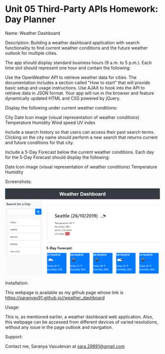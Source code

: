 # Unit 05 Third-Party APIs Homework: Day Planner

Name:
Weather Dashboard

Description:
Building a weather dashboard application with search functionality to find current weather conditions and the future weather outlook for multiple cities. 

The app should display standard business hours (9 a.m. to 5 p.m.). Each time slot should represent one hour and contain the following:

Use the OpenWeather API to retrieve weather data for cities. The documentation includes a section called "How to start" that will provide basic setup and usage instructions.
Use AJAX to hook into the API to retrieve data in JSON format.
Your app will run in the browser and feature dynamically updated HTML and CSS powered by jQuery.

Display the following under current weather conditions:

City
Date
Icon image (visual representation of weather conditions)
Temperature
Humidity
Wind speed
UV index


Include a search history so that users can access their past search terms. Clicking on the city name should perform a new search that returns current and future conditions for that city. 

Include a 5-Day Forecast below the current weather conditions. Each day for the 5-Day Forecast should display the following:

Date
Icon image (visual representation of weather conditions)
Temperature
Humidity

 Screenshots:

 ![weather_app](./Assets/snap.PNG)
  

Installation:

This webpage is available as my github page whose link is https://saranyav91.github.io//weather_dashboard

Usage:

This is, as mentioned earlier, a weather dashboard web application. Also, this webpage can be accessed from different devices of varied resolutions, without any issue in the page outlook and navigation.

Support:

Contact me, Saranya Vasudevan at sara.29891@gmail.com

